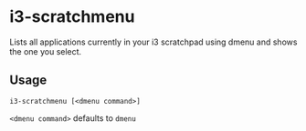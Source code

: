 # i3-scratchmenu
Lists all applications currently in your i3 scratchpad using dmenu and shows the one you select.

## Usage
```
i3-scratchmenu [<dmenu command>]
```
`<dmenu command>` defaults to `dmenu`
